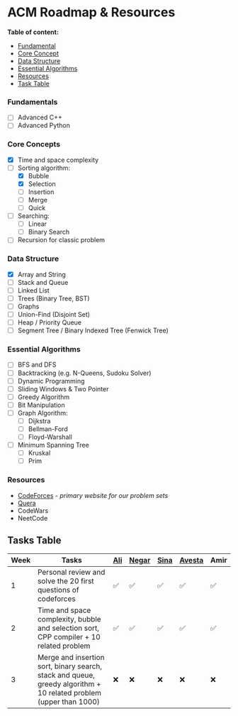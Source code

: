 # ACM Roadmap & Resources

**Table of content:**
- [Fundamental](#fundamentals)
- [Core Concept](#core-concepts)
- [Data Structure](#data-structure)
- [Essential Algorithms](#essential-algorithms)
- [Resources](#resources)
- [Task Table](#task-table)

### Fundamentals
- [ ] Advanced C++
- [ ] Advanced Python

### Core Concepts
- [x] Time and space complexity
- [ ] Sorting algorithm:
	- [x] Bubble
	- [x] Selection
	- [ ] Insertion
	- [ ] Merge
	- [ ] Quick
- [ ] Searching:
	- [ ] Linear 
	- [ ] Binary Search
- [ ] Recursion for classic problem

### Data Structure
- [x] Array and String
- [ ] Stack and Queue
- [ ] Linked List
- [ ] Trees (Binary Tree, BST)
- [ ] Graphs
- [ ] Union-Find (Disjoint Set)
- [ ] Heap / Priority Queue
- [ ] Segment Tree / Binary Indexed Tree (Fenwick Tree)

### Essential Algorithms
- [ ] BFS and DFS
- [ ] Backtracking (e.g. N-Queens, Sudoku Solver)
- [ ] Dynamic Programming
- [ ] Sliding Windows & Two Pointer
- [ ] Greedy Algorithm
- [ ] Bit Manipulation 
- [ ] Graph Algorithm:
	- [ ] Dijkstra
	- [ ] Bellman-Ford
	- [ ] Floyd-Warshall 
- [ ] Minimum Spanning Tree
	- [ ] Kruskal
	- [ ] Prim

### Resources
- [CodeForces](https://codeforces.com/problemset?order=BY_SOLVED_DESC) - *primary website for our problem sets*
- [Quera](https://quera.org/problemset)
- CodeWars
- NeetCode

## Tasks Table
| Week | Tasks | [Ali](https://github.com/opaip) | [Negar](https://github.com/Negar-Erfani) | [Sina](https://github.com/sina-yeganeh) | [Avesta](https://github.com/AvestA858) | Amir
|------|------|-----|-----|------|-----|-----|
| 1 | Personal review and solve the 20 first questions of codeforces | :white_check_mark: | ✅️ | :white_check_mark: | ✅️ | ✅️ |
| 2 | Time and space complexity, bubble and selection sort, CPP compiler + 10 related problem | :white_check_mark: | ✅️ | :white_check_mark: | ✅️ | ✅️
| 3 | Merge and insertion sort, binary search, stack and queue, greedy algorithm + 10 related problem (upper than 1000) | :x: | :x: | :x: | :x: | :x: |